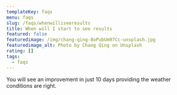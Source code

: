 ```yaml
---
templateKey: faqs
menu: faqs
slug: /faqs/whenwilliseeresults
title: When will I start to see results
featured: false
featuredimage: /img/chang-qing-8oPubUm97Cc-unsplash.jpg
featuredimage_alt: Photo by Chang Qing on Unsplash
rating: []
tags:
  - faqs
---
```


You will see an improvement in just 10 days providing the weather conditions are right.